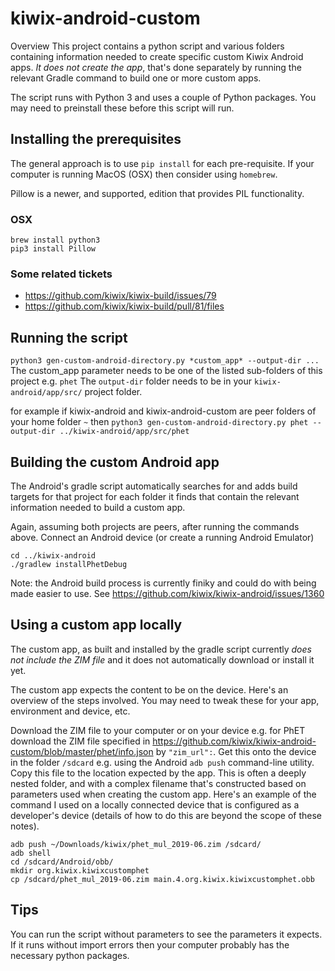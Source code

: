 # kiwix-android-custom
Overview
This project contains a python script and various folders containing information needed to create specific custom Kiwix Android apps. _It does *not* create the app_, that's done separately by running the relevant Gradle command to build one or more custom apps.

The script runs with Python 3 and uses a couple of Python packages. You may need to preinstall these before this script will run.

## Installing the prerequisites
The general approach is to use `pip install` for each pre-requisite. If your computer is running MacOS (OSX) then consider using `homebrew`. 

Pillow is a newer, and supported, edition that provides PIL functionality.

### OSX

```
brew install python3
pip3 install Pillow
```

### Some related tickets
- https://github.com/kiwix/kiwix-build/issues/79
- https://github.com/kiwix/kiwix-build/pull/81/files

## Running the script
`python3 gen-custom-android-directory.py *custom_app* --output-dir ...`
The custom_app parameter needs to be one of the listed sub-folders of this project e.g. `phet`
The `output-dir` folder needs to be in your `kiwix-android/app/src/` project folder.

for example if kiwix-android and kiwix-android-custom are peer folders of your home folder `~` then 
`python3 gen-custom-android-directory.py phet --output-dir ../kiwix-android/app/src/phet`

## Building the custom Android app  
The Android's gradle script automatically searches for and adds build targets for that project for each folder it finds that contain the relevant information needed to build a custom app. 

Again, assuming both projects are peers, after running the commands above. Connect an Android device (or create a running Android Emulator)

```
cd ../kiwix-android
./gradlew installPhetDebug
```

Note: the Android build process is currently finiky and could do with being made easier to use. See https://github.com/kiwix/kiwix-android/issues/1360 

## Using a custom app locally
The custom app, as built and installed by the gradle script currently _does not include the ZIM file_ and it does not automatically download or install it yet.

The custom app expects the content to be on the device. Here's an overview of the steps involved. You may need to tweak these for your app, environment and device, etc.

Download the ZIM file to your computer or on your device e.g. for PhET download the ZIM file specified in https://github.com/kiwix/kiwix-android-custom/blob/master/phet/info.json by `"zim_url":`. Get this onto the device in the folder `/sdcard` e.g. using the Android `adb push` command-line utility. Copy this file to the location expected by the app. This is often a deeply nested folder, and with a complex filename that's constructed based on parameters used when creating the custom app. Here's an example of the command I used on a locally connected device that is configured as a developer's device (details of how to do this are beyond the scope of these notes).

```
adb push ~/Downloads/kiwix/phet_mul_2019-06.zim /sdcard/
adb shell
cd /sdcard/Android/obb/                                                                                                                                        
mkdir org.kiwix.kiwixcustomphet
cp /sdcard/phet_mul_2019-06.zim main.4.org.kiwix.kiwixcustomphet.obb
```

## Tips
You can run the script without parameters to see the parameters it expects. If it runs without import errors then your computer probably has the necessary python packages.
